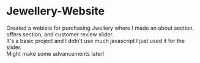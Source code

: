 # Jewellery-Website 
Created a webiste for purchasing Jwellery where I made an about section, offers section, and customer review slider. <br>
It's a basic project and I didn't use much javascript I just used it for the slider.<br>
Might make some advancements later!
